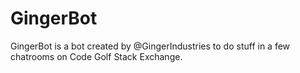 # GingerBot

GingerBot is a bot created by @GingerIndustries to do stuff in a few chatrooms on Code Golf Stack Exchange.
